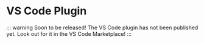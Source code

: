 # VS Code Plugin

::: warning Soon to be released!
The VS Code plugin has not been published yet. Look out for it in the VS Code Marketplace!
:::

